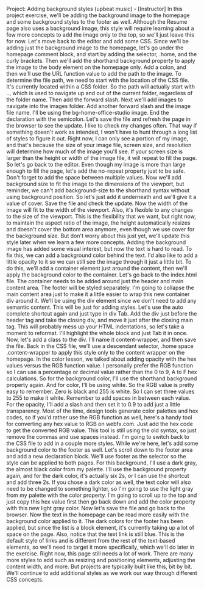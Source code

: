 Project: Adding background styles
(upbeat music) - [Instructor] In this project exercise, we'll be adding the background image to the homepage and some background styles to the footer as well. Although the Resume page also uses a background image, this style will require learning about a few more concepts to add the image only to the top, so we'll just leave this for now. Let's move back to the editor and add some CSS. Since we'll be adding just the background image to the homepage, let's go under the homepage comment block, and start by adding the selector, .home, and the curly brackets. Then we'll add the shorthand background property to apply the image to the body element on the homepage only. Add a colon, and then we'll use the URL function value to add the path to the image. To determine the file path, we need to start with the location of the CSS file. It's currently located within a CSS folder. So the path will actually start with .., which is used to navigate up and out of the current folder, regardless of the folder name. Then add the forward slash. Next we'll add images to navigate into the images folder. Add another forward slash and the image file name. I'll be using the bg-home-office-studio image. End the declaration with the semicolon. Let's save the file and refresh the page in the browser to see the update. I like to check my changes often. That way if something doesn't work as intended, I won't have to hunt through a long list of styles to figure it out. Right now, I can only see a portion of my image, and that's because the size of your image file, screen size, and resolution will determine how much of the image you'll see. If your screen size is larger than the height or width of the image file, it will repeat to fill the page. So let's go back to the editor. Even though my image is more than large enough to fill the page, let's add the no-repeat property just to be safe. Don't forget to add the space between multiple values. Now we'll add background size to fit the image to the dimensions of the viewport, but reminder, we can't add background-size to the shorthand syntax without using background position. So let's just add it underneath and we'll give it a value of cover. Save the file and check the update. Now the width of the image will fit to the width of the viewport. Also, it's flexible to any changes to the size of the viewport. This is the flexibility that we want, but right now, to maintain the aspect ratio of the image, the height automatically resizes and doesn't cover the bottom area anymore, even though we use cover for the background size. But don't worry about this just yet, we'll update this style later when we learn a few more concepts. Adding the background image has added some visual interest, but now the text is hard to read. To fix this, we can add a background color behind the text. I'd also like to add a little opacity to it so we can still see the image through it just a little bit. To do this, we'll add a container element just around the content, then we'll apply the background color to the container. Let's go back to the index.html file. The container needs to be added around just the header and main content area. The footer will be styled separately. I'm going to collapse the main content area just to make it a little easier to wrap this new container div around it. We'll be using the div element since we don't need to add any semantic content. This will be just for adding styles. Let's use the auto complete shortcut again and just type in div Tab. Add the div just before the header tag and take the closing div, and move it just after the closing main tag. This will probably mess up your HTML indentations, so let's take a moment to reformat. I'll highlight the whole block and just Tab it in once. Now, let's add a class to the div. I'll name it content-wrapper, and then save the file. Back in the CSS file, we'll use a descendant selector, .home space .content-wrapper to apply this style only to the content wrapper on the homepage. In the color lesson, we talked about adding opacity with the hex values versus the RGB function value. I personally prefer the RGB function so I can use a percentage or decimal value rather than the 0 to 9, A to F hex calculations. So for the background color, I'll use the shorthand background property again. And for color, I'll be using white. So the RGB value is pretty easy to remember. Zero is black and 255 is white. So I can set three values to 255 to make it white. Remember to add spaces in between each value. For the opacity, I'll add a slash and then set it to 0.9 to add just a little transparency. Most of the time, design tools generate color palettes and hex codes, so if you'd rather use the RGB function as well, here's a handy tool for converting any hex value to RGB on webfx.com. Just add the hex code to get the converted RGB value. This tool is still using the old syntax, so just remove the commas and use spaces instead. I'm going to switch back to the CSS file to add in a couple more styles. While we're here, let's add some background color to the footer as well. Let's scroll down to the footer area and add a new declaration block. We'll use footer as the selector so the style can be applied to both pages. For this background, I'll use a dark gray, the almost black color from my palette. I'll use the background property again, and for the dark color, it's actually six 2s, or I can use the shortcut and add three 2s. If you chose a dark color as well, the text color will also need to be changed to something lighter, so I'm going to use the light gray from my palette with the color property. I'm going to scroll up to the top and just copy this hex value first then go back down and add the color property with this new light gray color. Now let's save the file and go back to the browser. Now the text in the homepage can be read more easily with the background color applied to it. The dark colors for the footer has been applied, but since the list is a block element, it's currently taking up a lot of space on the page. Also, notice that the text link is still blue. This is the default style of links and is different from the rest of the text-based elements, so we'll need to target it more specifically, which we'll do later in the exercise. Right now, this page still needs a lot of work. There are many more styles to add such as resizing and positioning elements, adjusting the content width, and more. But projects are typically built like this, bit by bit. We'll continue to add additional styles as we work our way through different CSS concepts.